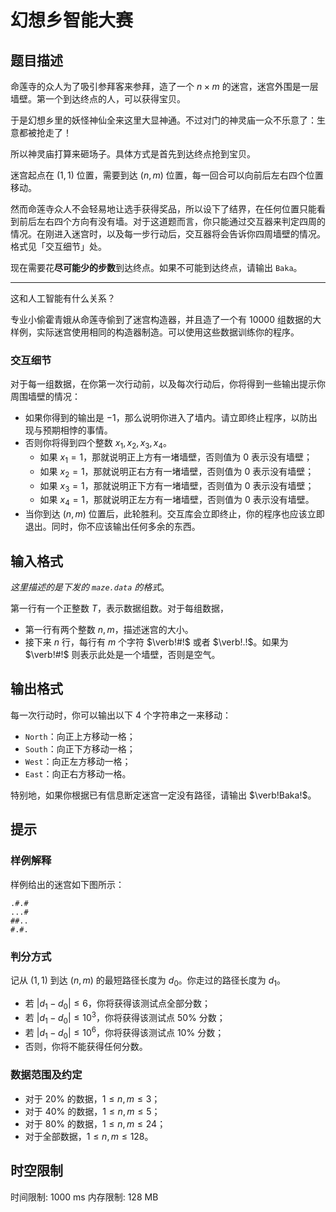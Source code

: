 # 幻想乡智能大赛

## 题目描述

命莲寺的众人为了吸引参拜客来参拜，造了一个 $n\times m$ 的迷宫，迷宫外围是一层墙壁。第一个到达终点的人，可以获得宝贝。

于是幻想乡里的妖怪神仙全来这里大显神通。不过对门的神灵庙一众不乐意了：生意都被抢走了！

所以神灵庙打算来砸场子。具体方式是首先到达终点抢到宝贝。

迷宫起点在 $(1,1)$ 位置，需要到达 $(n,m)$ 位置，每一回合可以向前后左右四个位置移动。

然而命莲寺众人不会轻易地让选手获得奖品，所以设下了结界，在任何位置只能看到前后左右四个方向有没有墙。对于这道题而言，你只能通过交互器来判定四周的情况。在刚进入迷宫时，以及每一步行动后，交互器将会告诉你四周墙壁的情况。格式见「交互细节」处。

现在需要花**尽可能少的步数**到达终点。如果不可能到达终点，请输出 $\texttt{Baka}$。

---

这和人工智能有什么关系？

专业小偷霍青娥从命莲寺偷到了迷宫构造器，并且造了一个有 $10000$ 组数据的大样例，实际迷宫使用相同的构造器制造。可以使用这些数据训练你的程序。

### 交互细节

对于每一组数据，在你第一次行动前，以及每次行动后，你将得到一些输出提示你周围墙壁的情况：

- 如果你得到的输出是 $-1$，那么说明你进入了墙内。请立即终止程序，以防出现与预期相悖的事情。
- 否则你将得到四个整数 $x_1,x_2,x_3,x_4$。
  - 如果 $x_1=1$，那就说明正上方有一堵墙壁，否则值为 $0$ 表示没有墙壁；
  - 如果 $x_2=1$，那就说明正右方有一堵墙壁，否则值为 $0$ 表示没有墙壁；
  - 如果 $x_3=1$，那就说明正下方有一堵墙壁，否则值为 $0$ 表示没有墙壁；
  - 如果 $x_4=1$，那就说明正左方有一堵墙壁，否则值为 $0$ 表示没有墙壁。
- 当你到达 $(n,m)$ 位置后，此轮胜利。交互库会立即终止，你的程序也应该立即退出。同时，你不应该输出任何多余的东西。

## 输入格式

_这里描述的是下发的 `maze.data` 的格式_。

第一行有一个正整数 $T$，表示数据组数。对于每组数据，

- 第一行有两个整数 $n,m$，描述迷宫的大小。
- 接下来 $n$ 行，每行有 $m$ 个字符 $\verb!#!$ 或者 $\verb!.!$。如果为 $\verb!#!$ 则表示此处是一个墙壁，否则是空气。

## 输出格式

每一次行动时，你可以输出以下 $4$ 个字符串之一来移动：

- $\mathtt{North}$：向正上方移动一格；
- $\mathtt{South}$：向正下方移动一格；
- $\mathtt{West}$：向正左方移动一格；
- $\mathtt{East}$：向正右方移动一格。

特别地，如果你根据已有信息断定迷宫一定没有路径，请输出 $\verb!Baka!$。

## 提示

### 样例解释

样例给出的迷宫如下图所示：

```plain
.#.#
...#
##..
#.#.
```

### 判分方式

记从 $(1,1)$ 到达 $(n,m)$ 的最短路径长度为 $d_0$。你走过的路径长度为 $d_1$。

- 若 $|d_1-d_0|\le 6$，你将获得该测试点全部分数；
- 若 $|d_1-d_0|\le 10^3$，你将获得该测试点 $50\%$ 分数；
- 若 $|d_1-d_0|\le 10^6$，你将获得该测试点 $10\%$ 分数；
- 否则，你将不能获得任何分数。

### 数据范围及约定

- 对于 $20\%$ 的数据，$1\le n,m\le 3$；
- 对于 $40\%$ 的数据，$1\le n,m\le 5$；
- 对于 $80\%$ 的数据，$1\le n,m\le 24$；
- 对于全部数据，$1\le n,m\le 128$。

## 时空限制

时间限制: 1000 ms
内存限制: 128 MB
